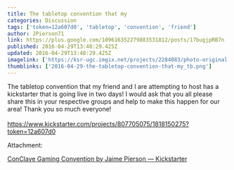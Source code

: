 ```yaml
---
title: The tabletop convention that my
categories: Discussion
tags: ['token=12a607d0', 'tabletop', 'convention', 'friend']
author: JPierson71
link: https://plus.google.com/109616352279883531812/posts/17bugjpRB7n
published: 2016-04-29T13:48:29.425Z
updated: 2016-04-29T13:48:29.425Z
imagelink: ['https://ksr-ugc.imgix.net/projects/2284083/photo-original.JPG?w=1024&h=576&fit=fill&bg=2A2A2A&v=1459005375&auto=format&q=92&s=86d9af649ec6e0007115f5785829da1d']
thumblinks: ['2016-04-29-the-tabletop-convention-that-my_tb.png']
---
```


The tabletop convention that my friend and I are attempting to host has a kickstarter that is going live in two days! I would ask that you all please share this in your respective groups and help to make this happen for our area! Thank you so much everyone!<br /><br /><a href="https://www.kickstarter.com/projects/807705075/1818150275?token=12a607d0" class="ot-anchor">https://www.kickstarter.com/projects/807705075/1818150275?token=12a607d0</a>


Attachment:

<a href='https://www.kickstarter.com/projects/807705075/1818150275?token=12a607d0'>ConClave Gaming Convention by Jaime Pierson —  Kickstarter</a>

